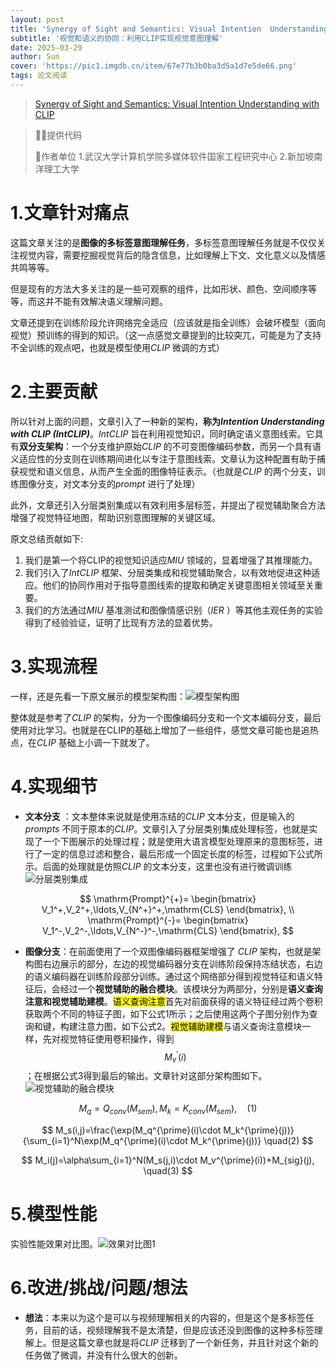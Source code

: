 ```yaml
---
layout: post
title: 'Synergy of Sight and Semantics: Visual Intention  Understanding with CLIP ECCV 2024'
subtitle: '视觉和语义的协同：利用CLIP实现视觉意图理解'
date: 2025-03-29
author: Sun
cover: 'https://pic1.imgdb.cn/item/67e77b3b0ba3d5a1d7e5de66.png'
tags: 论文阅读
---
```


> [Synergy of Sight and Semantics: Visual Intention  Understanding with CLIP](https://www.ecva.net/papers/eccv_2024/papers_ECCV/papers/01721.pdf)

> 💐💐提供代码
> 
> 📌作者单位
> 1.武汉大学计算机学院多媒体软件国家工程研究中心
> 2.新加坡南洋理工大学

# 1.文章针对痛点

这篇文章关注的是**图像的多标签意图理解任务**，多标签意图理解任务就是不仅仅关注视觉内容，需要挖掘视觉背后的隐含信息，比如理解上下文、文化意义以及情感共鸣等等。

但是现有的方法大多关注的是一些可观察的组件，比如形状、颜色、空间顺序等等，而这并不能有效解决语义理解问题。

文章还提到在训练阶段允许网络完全适应（应该就是指全训练）会破坏模型（面向视觉）预训练的得到的知识。（这一点感觉文章提到的比较突兀，可能是为了支持不全训练的观点吧，也就是模型使用*CLIP* 微调的方式）

# 2.主要贡献

所以针对上面的问题，文章引入了一种新的架构，**称为*Intention Understanding with  CLIP (IntCLIP)***。*IntCLIP* 旨在利用视觉知识，同时确定语义意图线索。它具有**双分支架构**：一个分支维护原始*CLIP* 的不可变图像编码参数，而另一个具有语义适应性的分支则在训练期间进化以专注于意图线索。文章认为这种配置有助于捕获视觉和语义信息，从而产生全面的图像特征表示。（也就是*CLIP* 的两个分支，训练图像分支，对文本分支的*prompt* 进行了处理）

此外，文章还引入分层类别集成以有效利用多层标签，并提出了视觉辅助聚合方法增强了视觉特征地图，帮助识别意图理解的关键区域。

原文总结贡献如下:

1. 我们是第一个将CLIP的视觉知识适应*MIU* 领域的，显着增强了其推理能力。
2. 我们引入了*IntCLIP* 框架、分层类集成和视觉辅助聚合，以有效地促进这种适应。他们的协同作用对于指导意图线索的提取和确定关键意图相关领域至关重要。
3. 我们的方法通过*MIU* 基准测试和图像情感识别（*IER* ）等其他主观任务的实验得到了经验验证，证明了比现有方法的显着优势。

# 3.实现流程

一样，还是先看一下原文展示的模型架构图：![模型架构图](https://pic1.imgdb.cn/item/67e77e2e0ba3d5a1d7e5dea7.png)

整体就是参考了*CLIP* 的架构，分为一个图像编码分支和一个文本编码分支，最后使用对比学习。也就是在CLIP的基础上增加了一些组件，感觉文章可能也是追热点，在*CLIP* 基础上小调一下就发了。

# 4.实现细节

* **文本分支** ：文本整体来说就是使用冻结的*CLIP* 文本分支，但是输入的*prompts* 不同于原本的*CLIP*。文章引入了分层类别集成处理标签，也就是实现了一个下图展示的处理过程；就是使用大语言模型处理原来的意图标签，进行了一定的信息过滤和整合，最后形成一个固定长度的标签，过程如下公式所示。后面的处理就是仿照*CLIP* 的文本分支，这里也没有进行微调训练![分层类别集成](https://pic1.imgdb.cn/item/67e784440ba3d5a1d7e5e048.png)

$$
\mathrm{Prompt}^{+}=
\begin{bmatrix}
V_1^+,V_2^+,\ldots,V_{N^+}^+,\mathrm{CLS}
\end{bmatrix}, \\
\mathrm{Prompt}^{-}=
\begin{bmatrix}
V_1^-,V_2^-,\ldots,V_{N^-}^-,\mathrm{CLS}
\end{bmatrix},
$$

* **图像分支**：在前面使用了一个双图像编码器框架增强了 *CLIP* 架构，也就是架构图右边展示的部分，左边的视觉编码器分支在训练阶段保持冻结状态，右边的语义编码器在训练阶段部分训练。通过这个网络部分得到视觉特征和语义特征后，会经过一个**视觉辅助的融合模块**。该模块分为两部分，分别是**语义查询注意和视觉辅助建模**。<mark>语义查询注意</mark>首先对前面获得的语义特征经过两个卷积获取两个不同的特征子图，如下公式1所示；之后使用这两个子图分别作为查询和键，构建注意力图，如下公式2。<mark>视觉辅助建模</mark>与语义查询注意模块一样，先对视觉特征使用卷积操作，得到$$M_v^{\prime}(i)$$；在根据公式3得到最后的输出。文章针对这部分架构图如下。![视觉辅助的融合模块](https://pic1.imgdb.cn/item/67e7c8340ba3d5a1d7e66b58.png)

$$
M_{q}=Q_{conv}(M_{sem}),M_{k}=K_{conv}(M_{sem}),	\quad(1)
$$

$$
M_s(i,j)=\frac{\exp(M_q^{\prime}(i)\cdot M_k^{\prime}(j))}{\sum_{i=1}^N\exp(M_q^{\prime}(i)\cdot M_k^{\prime}(j))}	\quad(2)
$$

$$
M_i(j)=\alpha\sum_{i=1}^N(M_s(j,i)\cdot M_v^{\prime}(i))+M_{sig}(j), \quad(3)
$$


# 5.模型性能

实验性能效果对比图。![效果对比图1](https://pic1.imgdb.cn/item/67e7c8bd0ba3d5a1d7e66b84.png)

# 6.改进/挑战/问题/想法

* **想法**：本来以为这个是可以与视频理解相关的内容的，但是这个是多标签任务，目前的话，视频理解我不是太清楚，但是应该还没到图像的这种多标签理解上。但是这篇文章也就是将*CLIP* 迁移到了一个新任务，并且针对这个新的任务做了微调，并没有什么很大的创新。

